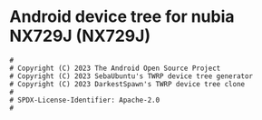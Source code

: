 # Android device tree for nubia NX729J (NX729J)

```
#
# Copyright (C) 2023 The Android Open Source Project
# Copyright (C) 2023 SebaUbuntu's TWRP device tree generator
# Copyright (C) 2023 DarkestSpawn's TWRP device tree clone
#
# SPDX-License-Identifier: Apache-2.0
#
```
